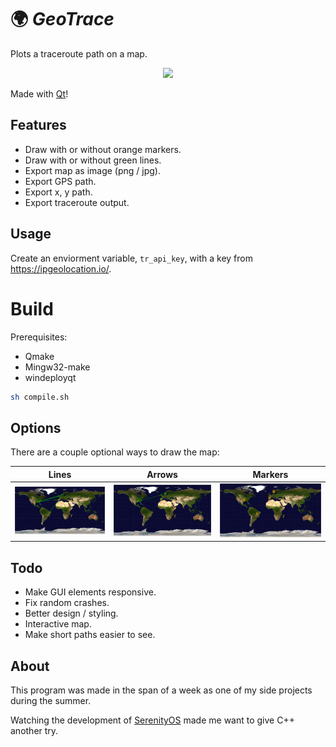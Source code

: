 # 🌍 _GeoTrace_
Plots a traceroute path on a map. 

<p align="center">
  <img src="https://i.imgur.com/wmvmjMR.gif"/>
</p>

Made with <a href="https://www.qt.io/">Qt</a>!

## Features

* Draw with or without orange markers.
* Draw with or without green lines.
* Export map as image (png / jpg).
* Export GPS path.
* Export x, y path.
* Export traceroute output.

## Usage

Create an enviorment variable, `tr_api_key`, with a key from https://ipgeolocation.io/.

# Build

Prerequisites:

* Qmake
* Mingw32-make
* windeployqt

```sh
sh compile.sh
```

## Options

There are a couple optional ways to draw the map:

Lines                   |Arrows                   | Markers
:----------------------:|:-----------------------:|:-------------------------:|
![](./examples/line.png)|![](./examples/arrow.png)|![](./examples/markers.png)|


## Todo

* Make GUI elements responsive.
* Fix random crashes.
* Better design / styling.
* Interactive map.
* Make short paths easier to see.

## About

This program was made in the span of a week as one of my side projects during the summer.

Watching the development of <a href="https://github.com/SerenityOS/serenity">SerenityOS</a> made me want to give C++ another try.

